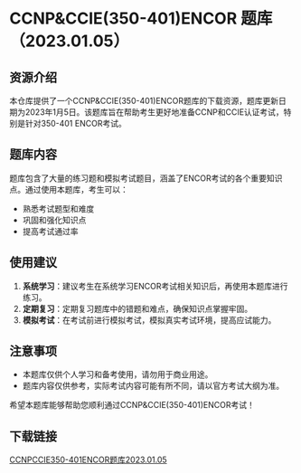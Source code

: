 # CCNP&CCIE(350-401)ENCOR 题库（2023.01.05）

## 资源介绍

本仓库提供了一个CCNP&CCIE(350-401)ENCOR题库的下载资源，题库更新日期为2023年1月5日。该题库旨在帮助考生更好地准备CCNP和CCIE认证考试，特别是针对350-401 ENCOR考试。

## 题库内容

题库包含了大量的练习题和模拟考试题目，涵盖了ENCOR考试的各个重要知识点。通过使用本题库，考生可以：

- 熟悉考试题型和难度
- 巩固和强化知识点
- 提高考试通过率

## 使用建议

1. **系统学习**：建议考生在系统学习ENCOR考试相关知识后，再使用本题库进行练习。
2. **定期复习**：定期复习题库中的错题和难点，确保知识点掌握牢固。
3. **模拟考试**：在考试前进行模拟考试，模拟真实考试环境，提高应试能力。

## 注意事项

- 本题库仅供个人学习和备考使用，请勿用于商业用途。
- 题库内容仅供参考，实际考试内容可能有所不同，请以官方考试大纲为准。

希望本题库能够帮助您顺利通过CCNP&CCIE(350-401)ENCOR考试！

## 下载链接

[CCNPCCIE350-401ENCOR题库2023.01.05](https://pan.quark.cn/s/fb64f3d58bf4)